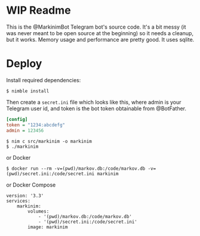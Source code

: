 # WIP Readme
This is the @MarkinimBot Telegram bot's source code. It's a bit messy (it was never meant to be open source at the beginning) so it needs a cleanup, but it works. Memory usage and performance are pretty good. It uses sqlite.

# Deploy
Install required dependencies:

```shell
$ nimble install
```

Then create a `secret.ini` file which looks like this, where admin is your Telegram user id, and token is the bot token obtainable from @BotFather.

```ini
[config]
token = "1234:abcdefg"
admin = 123456
```

```shell
$ nim c src/markinim -o markinim
$ ./markinim
```
or Docker

`$ docker run --rm -v=(pwd)/markov.db:/code/markov.db -v=(pwd)/secret.ini:/code/secret.ini markinim`

or Docker Compose

```
version: '3.3'
services:
    markinim:
        volumes:
            - '(pwd)/markov.db:/code/markov.db'
            - '(pwd)/secret.ini:/code/secret.ini'
        image: markinim
```
